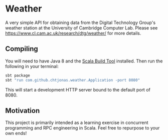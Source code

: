 # Weather
A very simple API for obtaining data from the Digital Technology Group's weather station at the University of Cambridge Computer Lab. Please see https://www.cl.cam.ac.uk/research/dtg/weather/ for more details.

## Compiling
You will need to have Java 8 and the [Scala Build Tool](https://www.scala-sbt.org) installed. Then run the following in your terminal:

```bash
sbt package
sbt "run com.github.chtjonas.weather.Application -port 8080"
```

This will start a development HTTP server bound to the default port of 8080.

## Motivation
This project is primarily intended as a learning exercise in concurrent programming and RPC engineering in Scala. Feel free to repurpose to your own ends!
